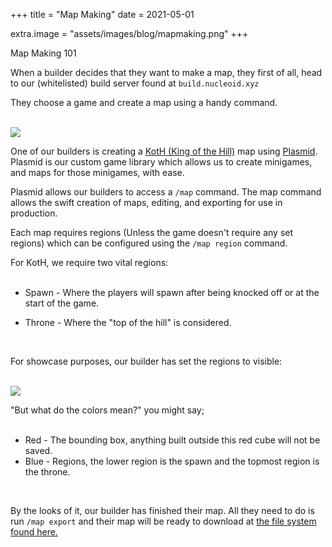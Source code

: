 +++
title = "Map Making"
date = 2021-05-01

extra.image = "assets/images/blog/mapmaking.png"
+++

Map Making 101

When a builder decides that they want to make a map, they first of all, head to our (whitelisted) build server found at <code>build.nucleoid.xyz</code>

They choose a game and create a map using a handy command.

<br>
<img class="header_image" src="https://iili.io/Kg34kl.jpg">

One of our builders is creating a [KotH (King of the Hill)](https://github.com/NucleoidMC/koth) map using [Plasmid](https://github.com/NucleoidMC/plasmid). Plasmid is our custom game library which allows us to create minigames, and maps for those minigames, with ease.

Plasmid allows our builders to access a <code>/map</code> command. The map command allows the swift creation of maps, editing, and exporting for use in production. 

Each map requires regions (Unless the game doesn't require any set regions) which can be configured using the <code>/map region</code> command.

For KotH, we require two vital regions:
<br><br>
- Spawn - Where the players will spawn after being knocked off or at the start of the game.

- Throne - Where the "top of the hill" is considered.

<br>

For showcase purposes, our builder has set the regions to visible:

<br>
<img class="header_image" src="https://iili.io/Kg3ZBe.png">

"But what do the colors mean?" you might say;
<br><br>
- Red - The bounding box, anything built outside this red cube will not be saved.
- Blue - Regions, the lower region is the spawn and the topmost region is the throne.

<br>

By the looks of it, our builder has finished their map. 
All they need to do is run <code>/map export</code> and their map will be ready to download at [the file system found here.](https://build.nucleoid.xyz/plasmid/export)
